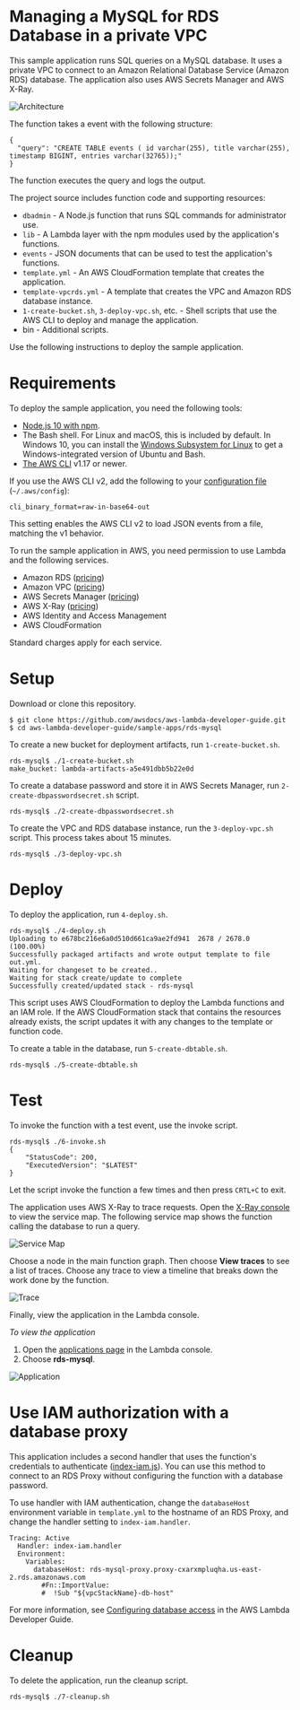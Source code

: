# Managing a MySQL for RDS Database in a private VPC

This sample application runs SQL queries on a MySQL database. It uses a private VPC to connect to an Amazon Relational Database Service (Amazon RDS) database. The application also uses AWS Secrets Manager and AWS X-Ray.

![Architecture](/sample-apps/rds-mysql/images/sample-rdsmysql.png)

The function takes a event with the following structure:

```
{
  "query": "CREATE TABLE events ( id varchar(255), title varchar(255), timestamp BIGINT, entries varchar(32765));"
}
```

The function executes the query and logs the output.

The project source includes function code and supporting resources:

- `dbadmin` - A Node.js function that runs SQL commands for administrator use.
- `lib` - A Lambda layer with the npm modules used by the application's functions.
- `events` - JSON documents that can be used to test the application's functions.
- `template.yml` - An AWS CloudFormation template that creates the application.
- `template-vpcrds.yml` - A template that creates the VPC and Amazon RDS database instance.
- `1-create-bucket.sh`, `3-deploy-vpc.sh`, etc. - Shell scripts that use the AWS CLI to deploy and manage the application.
- bin - Additional scripts. 

Use the following instructions to deploy the sample application.

# Requirements

To deploy the sample application, you need the following tools:

- [Node.js 10 with npm](https://nodejs.org/en/download/releases/).
- The Bash shell. For Linux and macOS, this is included by default. In Windows 10, you can install the [Windows Subsystem for Linux](https://docs.microsoft.com/en-us/windows/wsl/install-win10) to get a Windows-integrated version of Ubuntu and Bash.
- [The AWS CLI](https://docs.aws.amazon.com/cli/latest/userguide/cli-chap-install.html) v1.17 or newer.

If you use the AWS CLI v2, add the following to your [configuration file](https://docs.aws.amazon.com/cli/latest/userguide/cli-configure-files.html) (`~/.aws/config`):

```
cli_binary_format=raw-in-base64-out
```

This setting enables the AWS CLI v2 to load JSON events from a file, matching the v1 behavior.

To run the sample application in AWS, you need permission to use Lambda and the following services.

- Amazon RDS ([pricing](https://aws.amazon.com/rds/pricing/))
- Amazon VPC ([pricing](https://aws.amazon.com/vpc/pricing/))
- AWS Secrets Manager ([pricing](https://aws.amazon.com/secrets-manager/pricing/))
- AWS X-Ray ([pricing](https://aws.amazon.com/xray/pricing/))
- AWS Identity and Access Management
- AWS CloudFormation

Standard charges apply for each service.

# Setup

Download or clone this repository.

    $ git clone https://github.com/awsdocs/aws-lambda-developer-guide.git
    $ cd aws-lambda-developer-guide/sample-apps/rds-mysql

To create a new bucket for deployment artifacts, run `1-create-bucket.sh`.

    rds-mysql$ ./1-create-bucket.sh
    make_bucket: lambda-artifacts-a5e491dbb5b22e0d

To create a database password and store it in AWS Secrets Manager, run `2-create-dbpasswordsecret.sh` script.

    rds-mysql$ ./2-create-dbpasswordsecret.sh

To create the VPC and RDS database instance, run the `3-deploy-vpc.sh` script. This process takes about 15 minutes.

    rds-mysql$ ./3-deploy-vpc.sh

# Deploy

To deploy the application, run `4-deploy.sh`.

    rds-mysql$ ./4-deploy.sh
    Uploading to e678bc216e6a0d510d661ca9ae2fd941  2678 / 2678.0  (100.00%)
    Successfully packaged artifacts and wrote output template to file out.yml.
    Waiting for changeset to be created..
    Waiting for stack create/update to complete
    Successfully created/updated stack - rds-mysql

This script uses AWS CloudFormation to deploy the Lambda functions and an IAM role. If the AWS CloudFormation stack that contains the resources already exists, the script updates it with any changes to the template or function code.

To create a table in the database, run `5-create-dbtable.sh`.

    rds-mysql$ ./5-create-dbtable.sh

# Test

To invoke the function with a test event, use the invoke script.

    rds-mysql$ ./6-invoke.sh
    {
        "StatusCode": 200,
        "ExecutedVersion": "$LATEST"
    }

Let the script invoke the function a few times and then press `CRTL+C` to exit.

The application uses AWS X-Ray to trace requests. Open the [X-Ray console](https://console.aws.amazon.com/xray/home#/service-map) to view the service map. The following service map shows the function calling the database to run a query.

![Service Map](/sample-apps/rds-mysql/images/rdsmysql-servicemap.png)

Choose a node in the main function graph. Then choose **View traces** to see a list of traces. Choose any trace to view a timeline that breaks down the work done by the function.

![Trace](/sample-apps/rds-mysql/images/rdsmysql-trace.png)

Finally, view the application in the Lambda console.

*To view the application*
1. Open the [applications page](https://console.aws.amazon.com/lambda/home#/applications) in the Lambda console.
2. Choose **rds-mysql**.

  ![Application](/sample-apps/rds-mysql/images/rdsmysql-application.png)

# Use IAM authorization with a database proxy

This application includes a second handler that uses the function's credentials to authenticate ([index-iam.js](/sample-apps/rds-mysql/dbadmin/index-iam.js)). You can use this method to connect to an RDS Proxy without configuring the function with a database password.

To use handler with IAM authentication, change the `databaseHost` environment variable in `template.yml` to the hostname of an RDS Proxy, and change the handler setting to `index-iam.handler`.

    Tracing: Active
      Handler: index-iam.handler
      Environment:
        Variables:
          databaseHost: rds-mysql-proxy.proxy-cxarxmpluqha.us-east-2.rds.amazonaws.com
            #Fn::ImportValue:
            #  !Sub "${vpcStackName}-db-host"

For more information, see [Configuring database access](https://docs.aws.amazon.com/lambda/latest/dg/configuration-database.html) in the AWS Lambda Developer Guide.

# Cleanup

To delete the application, run the cleanup script.

    rds-mysql$ ./7-cleanup.sh
